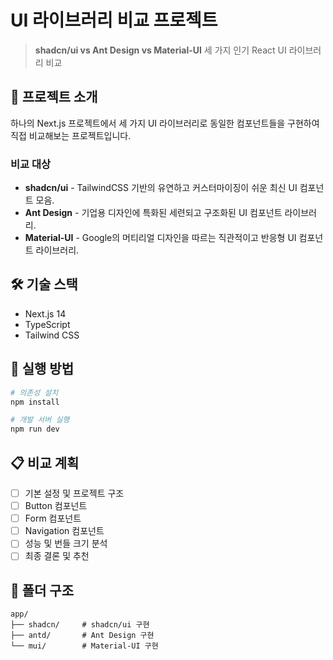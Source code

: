 # UI 라이브러리 비교 프로젝트

> **shadcn/ui vs Ant Design vs Material-UI** 세 가지 인기 React UI 라이브러리 비교

## 📖 프로젝트 소개

하나의 Next.js 프로젝트에서 세 가지 UI 라이브러리로 동일한 컴포넌트들을 구현하여 직접 비교해보는 프로젝트입니다.

### 비교 대상

- **shadcn/ui** - TailwindCSS 기반의 유연하고 커스터마이징이 쉬운 최신 UI 컴포넌트 모음.
- **Ant Design** - 기업용 디자인에 특화된 세련되고 구조화된 UI 컴포넌트 라이브러리.
- **Material-UI** - Google의 머티리얼 디자인을 따르는 직관적이고 반응형 UI 컴포넌트 라이브러리.

## 🛠️ 기술 스택

- Next.js 14
- TypeScript
- Tailwind CSS

## 🚀 실행 방법

```bash
# 의존성 설치
npm install

# 개발 서버 실행
npm run dev
```

## 📋 비교 계획

- [ ] 기본 설정 및 프로젝트 구조
- [ ] Button 컴포넌트
- [ ] Form 컴포넌트
- [ ] Navigation 컴포넌트
- [ ] 성능 및 번들 크기 분석
- [ ] 최종 결론 및 추천

## 📁 폴더 구조

```
app/
├── shadcn/     # shadcn/ui 구현
├── antd/       # Ant Design 구현
└── mui/        # Material-UI 구현
```
